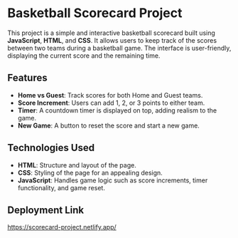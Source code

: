 # Basketball Scorecard Project

This project is a simple and interactive basketball scorecard built using **JavaScript**, **HTML**, and **CSS**. It allows users to keep track of the scores between two teams during a basketball game. The interface is user-friendly, displaying the current score and the remaining time.

## Features

- **Home vs Guest**: Track scores for both Home and Guest teams.
- **Score Increment**: Users can add 1, 2, or 3 points to either team.
- **Timer**: A countdown timer is displayed on top, adding realism to the game.
- **New Game**: A button to reset the score and start a new game.

## Technologies Used

- **HTML**: Structure and layout of the page.
- **CSS**: Styling of the page for an appealing design.
- **JavaScript**: Handles game logic such as score increments, timer functionality, and game reset.

## Deployment Link
https://scorecard-project.netlify.app/
